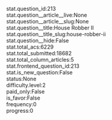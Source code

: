 stat.question_id:213  
stat.question__article__live:None  
stat.question__article__slug:None  
stat.question__title:House Robber II  
stat.question__title_slug:house-robber-ii  
stat.question__hide:False  
stat.total_acs:6229  
stat.total_submitted:18682  
stat.total_column_articles:5  
stat.frontend_question_id:213  
stat.is_new_question:False  
status:None  
difficulty.level:2  
paid_only:False  
is_favor:False  
frequency:0  
progress:0  
